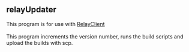 ## relayUpdater
This program is for use with [RelayClient](https://github.com/M45-Science/RelayClient)<br>
<br>
This program increments the version number, runs the build scripts and upload the builds with scp.<br>
